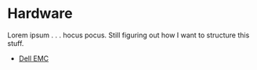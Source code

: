 # Hardware

Lorem ipsum . . . hocus pocus. Still figuring out how I want to structure this stuff.

- [Dell EMC](dell-emc.md)